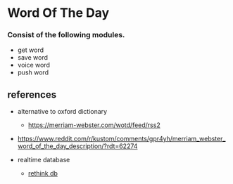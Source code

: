 # Word Of The Day

### Consist of the following modules.
* get word
* save word
* voice word
* push word

## references
* alternative to oxford dictionary
  * https://merriam-webster.com/wotd/feed/rss2
* https://www.reddit.com/r/kustom/comments/gpr4yh/merriam_webster_word_of_the_day_description/?rdt=62274

* realtime database
  * [rethink db](https://rethinkdb.com/)